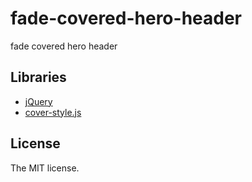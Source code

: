 # fade-covered-hero-header

fade covered hero header

## Libraries

- [jQuery](https://jquery.com)
- [cover-style.js](https://github.com/sasaplus1-prototype/cover-style.js)

## License

The MIT license.
